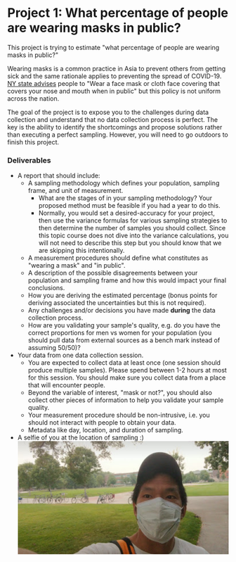 # Project 1: What percentage of people are wearing masks in public?

This project is trying to estimate "what percentage of people are wearing masks in public?"

Wearing masks is a common practice in Asia to prevent others from getting sick and the
same rationale applies to preventing the spread of COVID-19. [NY state advises](https://forward.ny.gov/protect-yourself-and-your-family-coronavirus-covid-19) people to "Wear a face mask or cloth face covering that covers your nose and mouth when in public" but this policy is not uniform across the nation.

The goal of the project is to expose you to the challenges during data collection and understand
that no data collection process is perfect. The key is the ability to identify the shortcomings
and propose solutions rather than executing a perfect sampling. However, you will need
to go outdoors to finish this project.

### Deliverables
- A report that should include:
  - A sampling methodology which defines your population, sampling frame, and unit of measurement.
    - What are the stages of in your sampling methodology? Your proposed method must be feasible if you had a year to do this.
    - Normally, you would set a desired-accuracy for your project, then use the variance formulas for various sampling strategies to then determine the number of samples you should collect. Since this topic course does not dive into the variance calculations, you will not need to describe this step but you should know that we are skipping this intentionally.
  - A measurement procedures should define what constitutes as "wearing a mask" and "in public".
  - A description of the possible disagreements between your population and sampling frame and how this would impact your final conclusions.
  - How you are deriving the estimated percentage (bonus points for deriving associated the uncertainties but this is not required).
  - Any challenges and/or decisions you have made **during** the data collection process.
  - How are you validating your sample's quality, e.g. do you have the correct proportions for men vs women for your population (you should pull data from external sources as a bench mark instead of assuming 50/50)?
- Your data from one data collection session.
  - You are expected to collect data at least once (one session should produce multiple samples). Please spend between 1-2 hours at most for this session. You should make sure you collect data from a place that will encounter people.
  - Beyond the variable of interest, "mask or not?", you should also collect other pieces of information to help you validate your sample quality.
  - Your measurement procedure should be non-intrusive, i.e. you should not interact with people to obtain your data.
  - Metadata like day, location, and duration of sampling.
- A selfie of you at the location of sampling :)
  <img src="selfie_demo.png" alt="selfie at University of Montana" width='600'>
